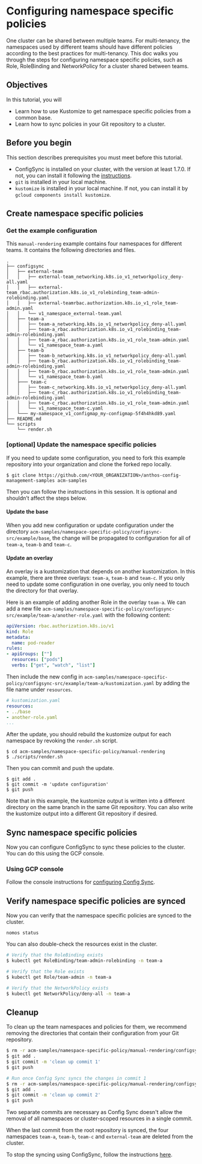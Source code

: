 # Configuring namespace specific policies

One cluster can be shared between multiple teams. For multi-tenancy, the namespaces used by different teams should have different policies according to the best practices for multi-tenancy. This doc walks you through the steps for configuring namespace specific policies, such as Role, RoleBinding and NetworkPolicy for a cluster shared between teams.

## Objectives
In this tutorial, you will
- Learn how to use Kustomize to get namespace specific policies from a common base.
- Learn how to sync policies in your Git repository to a cluster.

## Before you begin
This section describes prerequisites you must meet before this tutorial.
- ConfigSync is installed on your cluster, with the version at least 1.7.0. If not, you can install
  it following the [instructions](https://cloud.google.com/anthos-config-management/docs/how-to/installing-config-sync).
- `git` is installed in your local machine.
- `kustomize` is installed in your local machine. If not, you can install it by `gcloud components install kustomize`.

## Create namespace specific policies

### Get the example configuration
This `manual-rendering` example contains four namespaces for different teams. It contains the following directories and files.
```
.
├── configsync
│   ├── external-team
│   │   ├── external-team_networking.k8s.io_v1_networkpolicy_deny-all.yaml
│   │   ├── external-team_rbac.authorization.k8s.io_v1_rolebinding_team-admin-rolebinding.yaml
│   │   ├── external-teamrbac.authorization.k8s.io_v1_role_team-admin.yaml
│   │   └── v1_namespace_external-team.yaml
│   ├── team-a
│   │   ├── team-a_networking.k8s.io_v1_networkpolicy_deny-all.yaml
│   │   ├── team-a_rbac.authorization.k8s.io_v1_rolebinding_team-admin-rolebinding.yaml
│   │   ├── team-a_rbac.authorization.k8s.io_v1_role_team-admin.yaml
│   │   └── v1_namespace_team-a.yaml
│   ├── team-b
│   │   ├── team-b_networking.k8s.io_v1_networkpolicy_deny-all.yaml
│   │   ├── team-b_rbac.authorization.k8s.io_v1_rolebinding_team-admin-rolebinding.yaml
│   │   ├── team-b_rbac.authorization.k8s.io_v1_role_team-admin.yaml
│   │   └── v1_namespace_team-b.yaml
│   ├─── team-c
│   │   ├── team-c_networking.k8s.io_v1_networkpolicy_deny-all.yaml
│   │   ├── team-c_rbac.authorization.k8s.io_v1_rolebinding_team-admin-rolebinding.yaml
│   │   ├── team-c_rbac.authorization.k8s.io_v1_role_team-admin.yaml
│   │   └── v1_namespace_team-c.yaml
│   └─── my-namespace_v1_configmap_my-configmap-5f4h4hkd89.yaml
├── README.md
└── scripts
    └── render.sh
```


### [optional] Update the namespace specific policies
If you need to update some configuration, you need to fork this example repository into your organization
and clone the forked repo locally.

```console
$ git clone https://github.com/<YOUR_ORGANIZATION>/anthos-config-management-samples acm-samples
```

Then you can follow the instructions in this session. It is optional and shouldn’t affect the steps below.
#### Update the base
When you add new configuration or update configuration under the directory `acm-samples/namespace-specific-policy/configsync-src/example/base`, the change will be propagated to configuration for all of `team-a`, `team-b` and `team-c`.
#### Update an overlay
An overlay is a kustomization that depends on another kustomization.
In this example, there are three overlays: `team-a`, `team-b`
and `team-c`. If you only need to update some configuration in
one overlay, you only need to touch the directory for that overlay.

Here is an example of adding another Role in the overlay `team-a`.
We can add a new file
`acm-samples/namespace-specific-policy/configsync-src/example/team-a/another-role.yaml`
with the following content:

```yaml
apiVersion: rbac.authorization.k8s.io/v1
kind: Role
metadata:
  name: pod-reader
rules:
- apiGroups: [""]
  resources: ["pods"]
  verbs: ["get", "watch", "list"]
```
Then include the new config in
`acm-samples/namespace-specific-policy/configsync-src/example/team-a/kustomization.yaml`
by adding the file name under `resources`.

```yaml
# kustomization.yaml
resources:
- ../base
- another-role.yaml
...
```

After the update, you should rebuild the kustomize output for each namespace by revoking the `render.sh` script.
```console
$ cd acm-samples/namespace-specific-policy/manual-rendering
$ ./scripts/render.sh
```

Then you can commit and push the update.

```console
$ git add .
$ git commit -m 'update configuration'
$ git push
```

Note that in this example, the kustomize output is written into a different
directory on the same branch in the same Git repository. You can also write
the kustomize output into a different Git repository if desired.

## Sync namespace specific policies

Now you can configure ConfigSync to sync these policies to the cluster.
You can do this using the GCP console.

### Using GCP console

Follow the console instructions for
[configuring Config Sync](https://cloud.google.com/kubernetes-engine/enterprise/config-sync/docs/how-to/installing-config-sync#console).

## Verify namespace specific policies are synced
Now you can verify that the namespace specific policies are synced to the cluster.

```
nomos status
```

You can also double-check the resources exist in the cluster.

```bash
# Verify that the RoleBinding exists
$ kubectl get RoleBinding/team-admin-rolebinding -n team-a

# Verify that the Role exists
$ kubectl get Role/team-admin -n team-a

# Verify that the NetworkPolicy exists
$ kubectl get NetworkPolicy/deny-all -n team-a
```


## Cleanup
To clean up the team namespaces and policies for them, we recommend removing the directories that contain their configuration from your Git repository.

```bash
$ rm -r acm-samples/namespace-specific-policy/manual-rendering/configsync/team-*/*
$ git add .
$ git commit -m 'clean up commit 1'
$ git push

# Run once Config Sync syncs the changes in commit 1
$ rm -r acm-samples/namespace-specific-policy/manual-rendering/configsync/*
$ git add .
$ git commit -m 'clean up commit 2'
$ git push
```

Two separate commits are necessary as Config Sync doesn't allow the removal of all namespaces or cluster-scoped resources in a single commit.

When the last commit from the root repository is synced, the four namespaces `team-a`, `team-b`, `team-c` and `external-team` are deleted from the cluster.

To stop the syncing using ConfigSync, follow the instructions [here](https://cloud.google.com/kubernetes-engine/enterprise/config-sync/docs/how-to/stopping-resuming-syncing).